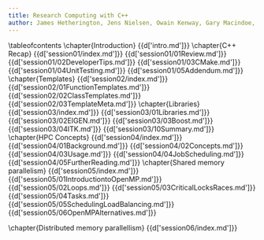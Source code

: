 ```yaml
---
title: Research Computing with C++
author: James Hetherington, Jens Nielsen, Owain Kenway, Gary Macindoe, and Matt Clarkson
---
```


\tableofcontents
\chapter{Introduction}
{{d['intro.md']}}
\chapter{C++ Recap}
{{d['session01/index.md']}}
{{d['session01/01Review.md']}}
{{d['session01/02DeveloperTips.md']}}
{{d['session01/03CMake.md']}}
{{d['session01/04UnitTesting.md']}}
{{d['session01/05Addendum.md']}}
\chapter{Templates}
{{d['session02/index.md']}}
{{d['session02/01FunctionTemplates.md']}}
{{d['session02/02ClassTemplates.md']}}
{{d['session02/03TemplateMeta.md']}}
\chapter{Libraries}
{{d['session03/index.md']}}
{{d['session03/01Libraries.md']}}
{{d['session03/02EIGEN.md']}}
{{d['session03/03Boost.md']}}
{{d['session03/04ITK.md']}}
{{d['session03/10Summary.md']}}
\chapter{HPC Concepts}
{{d['session04/index.md']}}
{{d['session04/01Background.md']}}
{{d['session04/02Concepts.md']}}
{{d['session04/03Usage.md']}}
{{d['session04/04JobScheduling.md']}}
{{d['session04/05FurtherReading.md']}}
\chapter{Shared memory parallelism}
{{d['session05/index.md']}}
{{d['session05/01IntroductiontoOpenMP.md']}}
{{d['session05/02Loops.md']}}
{{d['session05/03CriticalLocksRaces.md']}}
{{d['session05/04Tasks.md']}}
{{d['session05/05SchedulingLoadBalancing.md']}}
{{d['session05/06OpenMPAlternatives.md']}}

\chapter{Distributed memory parallellism}
{{d['session06/index.md']}}
